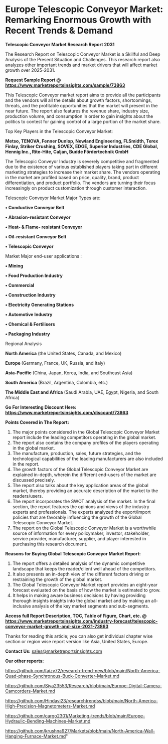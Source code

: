  # Europe Telescopic Conveyor Market: Remarking Enormous Growth with Recent Trends & Demand

<strong>Telescopic Conveyor Market Research Report 2031</strong>

The Research Report on Telescopic Conveyor Market is a Skillful and Deep Analysis of the Present Situation and Challenges. This research report also analyzes other important trends and market drivers that will affect market growth over 2025-2031.

<strong>Request Sample Report @ <a href=https://www.marketreportsinsights.com/sample/73863>https://www.marketreportsinsights.com/sample/73863</a></strong>

This Telescopic Conveyor market report aims to provide all the participants and the vendors will all the details about growth factors, shortcomings, threats, and the profitable opportunities that the market will present in the near future. The report also features the revenue share, industry size, production volume, and consumption in order to gain insights about the politics to contest for gaining control of a large portion of the market share.

Top Key Players in the Telescopic Conveyor Market:

<strong>Metso, TENOVA, Fenner Dunlop, Newland Engineering, FLSmidth, Terex Finlay, Striker Crushing, SOVEX, EDGE, Superior Industries, CDE Global, Hennig Inc., Rite-Hite, Caljan, Budde Fördertechnik GmbH</strong>

The Telescopic Conveyor Industry is severely competitive and fragmented due to the existence of various established players taking part in different marketing strategies to increase their market share. The vendors operating in the market are profiled based on price, quality, brand, product differentiation, and product portfolio. The vendors are turning their focus increasingly on product customization through customer interaction.

Telescopic Conveyor Market Major Types are:

<strong>• Conductive Conveyor Belt

• Abrasion-resistant Conveyor

• Heat- & Flame- resistant Conveyor

• Oil-resistant Conveyor Belt

• Telescopic Conveyor</strong>

Market Major end-user applications :

<strong>• Mining

• Food Production Industry

• Commercial

• Construction Industry

• Electricity Generating Stations

• Automotive Industry

• Chemical & Fertilisers

• Packaging Industry</strong>

Regional Analysis

</u><strong><b>North America</b></strong> (the United States, Canada, and Mexico)

<strong><b>Europe </b></strong>(Germany, France, UK, Russia, and Italy)

<strong><b>Asia-Pacific</b></strong> (China, Japan, Korea, India, and Southeast Asia)

<strong><b>South America</b></strong> (Brazil, Argentina, Colombia, etc.)

<strong><b>The Middle East and Africa</b></strong> (Saudi Arabia, UAE, Egypt, Nigeria, and South Africa)

<strong>Go For Interesting Discount Here: <a href=https://www.marketreportsinsights.com/discount/73863>https://www.marketreportsinsights.com/discount/73863</a></strong>

<strong>Points Covered in The Report:</strong>
<ol>
  <li>The major points considered in the Global Telescopic Conveyor Market report include the leading competitors operating in the global market.</li>
  <li>The report also contains the company profiles of the players operating in the global market.</li>
  <li>The manufacture, production, sales, future strategies, and the technological capabilities of the leading manufacturers are also included in the report.</li>
  <li>The growth factors of the Global Telescopic Conveyor Market are explained in-depth, wherein the different end-users of the market are discussed precisely.</li>
  <li>The report also talks about the key application areas of the global market, thereby providing an accurate description of the market to the readers/users.</li>
  <li>The report incorporates the SWOT analysis of the market. In the final section, the report features the opinions and views of the industry experts and professionals. The experts analyzed the export/import policies that are favorably influencing the growth of the Global Telescopic Conveyor Market.</li>
  <li>The report on the Global Telescopic Conveyor Market is a worthwhile source of information for every policymaker, investor, stakeholder, service provider, manufacturer, supplier, and player interested in purchasing this research document.</li>
</ol>
<strong>Reasons for Buying Global Telescopic Conveyor Market Report:</strong>

<ol>
  <li>The report offers a detailed analysis of the dynamic competitive landscape that keeps the reader/client well ahead of the competitors.</li>
  <li>It also presents an in-depth view of the different factors driving or restraining the growth of the global market.</li>
  <li>The Global Telescopic Conveyor Market report provides an eight-year forecast evaluated on the basis of how the market is estimated to grow.</li>
  <li>It helps in making aware business decisions by having providing thorough insights insights into the global market and by making an all-inclusive analysis of the key market segments and sub-segments.</li>
</ol>
<strong>Access full Report Description, TOC, Table of Figure, Chart, etc. @ <a href=https://www.marketreportsinsights.com/industry-forecast/telescopic-conveyor-market-growth-and-size-2021-73863>https://www.marketreportsinsights.com/industry-forecast/telescopic-conveyor-market-growth-and-size-2021-73863</a></strong>


Thanks for reading this article; you can also get individual chapter wise section or region wise report version like Asia, United States, Europe.

<strong>Contact Us:</strong>
sales@marketreportsinsights.com

<strong>Our other reports:</strong>

<a href=https://github.com/faizy72/research-trend-new/blob/main/North-America-Quad-phase-Synchronous-Buck-Converter-Market.md>https://github.com/faizy72/research-trend-new/blob/main/North-America-Quad-phase-Synchronous-Buck-Converter-Market.md</a>

<a href=https://github.com/Siya23553/Research/blob/main/Europe-Digital-Camera-Camcorders-Market.md>https://github.com/Siya23553/Research/blob/main/Europe-Digital-Camera-Camcorders-Market.md</a>

<a href=https://github.com/Hindavi23/researchtrendss/blob/main/North-America-High-Precision-Magnetometers-Market.md>https://github.com/Hindavi23/researchtrendss/blob/main/North-America-High-Precision-Magnetometers-Market.md</a>

<a href=https://github.com/cargo2301/Marketing-trends/blob/main/Europe-Hydraulic-Bending-Machines-Market.md>https://github.com/cargo2301/Marketing-trends/blob/main/Europe-Hydraulic-Bending-Machines-Market.md</a>

<a href=https://github.com/krushna927/Markets/blob/main/North-America-Wall-Hanging-Furnace-Market.md>https://github.com/krushna927/Markets/blob/main/North-America-Wall-Hanging-Furnace-Market.md</a>"
